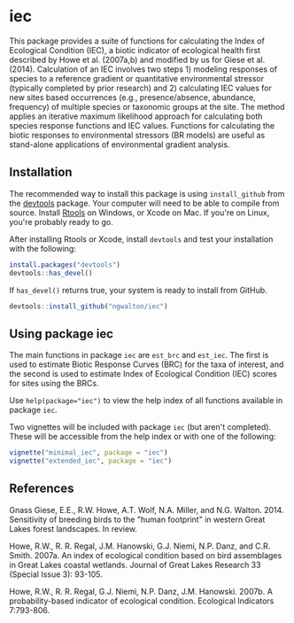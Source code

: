 # iec

This package provides a suite of functions for calculating the Index of Ecological Condition (IEC), a biotic indicator of ecological health first described by Howe et al. (2007a,b) and modified by us for Giese et al. (2014). Calculation of an IEC involves two steps 1) modeling responses of species to a reference gradient or quantitative environmental stressor (typically completed by prior research) and 2) calculating IEC values for new sites based occurrences (e.g., presence/absence, abundance, frequency) of multiple species or taxonomic groups at the site. The method applies an iterative maximum likelihood approach for calculating both species response functions and IEC values. Functions for calculating the biotic responses to environmental stressors (BR models) are useful as stand-alone applications of environmental gradient analysis.


## Installation

The recommended way to install this package is using `install_github` from the [devtools](https://github.com/hadley/devtools) package.  Your computer will need to be able to compile from source.  Install [Rtools](http://cran.r-project.org/bin/windows/Rtools/) on Windows, or Xcode on Mac.  If you're on Linux, you're probably ready to go.

After installing Rtools or Xcode, install `devtools` and test your installation with the following:

```R
install.packages("devtools")
devtools::has_devel()
```

If `has_devel()` returns true, your system is ready to install from GitHub.

```R
devtools::install_github("ngwalton/iec")
```

## Using package iec

The main functions in package `iec` are `est_brc` and `est_iec`.  The first is used to estimate Biotic Response Curves (BRC) for the taxa of interest, and the second is used to estimate Index of Ecological Condition (IEC) scores for sites using the BRCs.

Use `help(package="iec")` to view the help index of all functions available in package `iec`.

Two vignettes will be included with package `iec` (but aren't completed).  These will be accessible from the help index or with one of the following:

```R
vignette("minimal_iec", package = "iec")
vignette("extended_iec", package = "iec")
```

## References
Gnass Giese, E.E., R.W. Howe, A.T. Wolf, N.A. Miller, and N.G. Walton. 2014. Sensitivity of breeding birds to the "human footprint" in western Great Lakes forest landscapes. In review.
 
Howe, R.W., R. R. Regal, J.M. Hanowski, G.J. Niemi, N.P. Danz, and C.R. Smith.  2007a.  An index of ecological condition based on bird assemblages in Great Lakes coastal wetlands.  Journal of Great Lakes Research 33 (Special Issue 3): 93-105. 
 
Howe, R.W., R. R. Regal, G.J. Niemi, N.P. Danz, J.M. Hanowski. 2007b.  A probability-based indicator of ecological condition. Ecological Indicators 7:793-806.
